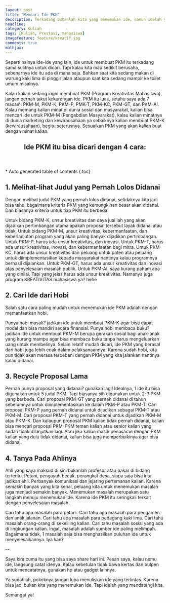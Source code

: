 ```yaml
---
layout: post
title: "Mencari Ide PKM"
description: Terkadang bukanlah kita yang menemukan ide, namun idelah yang mendatangi kita.
headline: 
category: Kuliah
tags: [Kuliah, Prestasi, mahasiswa]
imagefeature: feature/kreatif.jpg 
comments: true
mathjax: 
---
```


Seperti halnya ide-ide yang lain, ide untuk membuat PKM itu terkadang sama sulitnya untuk dicari. Tapi kalau kita mau sedikit berusaha, sebenarnya ide itu ada di mana saja. Bahkan saat kita sedang makan di warung kaki lima di pinggir jalan ataupun saat kita sedang mampir ke toilet umum misalnya.

Kalau kalian sedang ingin membuat PKM (Program Kreativitas Mahasiswa), jangan pernah takut kekurangan ide. PKM itu luas, setahu saya ada 7 macam: PKM-M, PKM-K, PKM-P, PMK-T, PKM-KC, PKM-GT, dan PKM-AI. Kalau memang kalian minat di dunia sosial dan masyarakat, kalian bisa mencari ide untuk PKM-M (Pengabdian Masyarakat), kalau kalian minatnya di dunia marketing dan kewirausahaan ya sebaiknya kalian membuat PKM-K (kewirausahaan), begitu seterusnya. Sesuaikan PKM yang akan kalian buat dengan minat kalian.

<section id="table-of-contents" class="toc">
  <header>
    <h1>Ide PKM itu bisa dicari dengan 4 cara:</h1>
  </header>
<div id="drawer" markdown="1">
*  Auto generated table of contents
{:toc}
</div>
</section><!-- /#table-of-contents -->

## 1. Melihat-lihat Judul yang Pernah Lolos Didanai ##

Dengan melihat judul PKM yang pernah lolos didanai, setidaknya kita jadi bisa tahu, bagaimana kriteria PKM yang kemungkinan besar akan didanai. Dan biasanya kriteria untuk tiap PKM itu berbeda.

Untuk bidang PKM-K, unsur kreativitas dan daya jual lah yang akan dijadikan pertimbangan utama apakah proposal tersebut layak didanai atau tidak. Untuk bidang PKM-M, unsur kreativitas, kebermanfaatan, dan keberlanjutan program yang akan paling banyak dijadikan pertimbangan. Untuk PKM-P, harus ada unsur kreativitas, dan inovasi. Untuk PKM-T, harus ada unsur kreativitas, inovasi, dan kebermanfaatan bagi mitra. Untuk PKM-KC, harus ada unsur kreativitas dan peluang untuk paten atau peluang untuk diimplementasikan kepada masyarakat nantinya kalau programnya berhasil dijalankan. Untuk PKM-GT, harus ada unsur kreativitas dan inovasi atas penyelesaian masalah publik. Untuk PKM-AI, saya kurang paham apa yang dinilai. Tapi yang jelas harus ada unsur kreativitas. Namanya juga program KREATIVITAS mahasiswa ya? hehe

## 2. Cari Ide dari Hobi ##

Salah satu cara paling mudah untuk menemukan ide PKM adalah dengan memanfaatkan hobi.

Punya hobi masak? jadikan ide untuk membuat PKM-K agar bisa dapat modal dan bisa mandiri secara finansial. Punya hobi membaca buku? jadikan ide untuk membuat PKM-M berupa gerakan sosial bagi anak-anak yang kurang mampu agar bisa membaca buku tanpa harus mengeluarkan uang untuk membelinya. Selain relatif mudah dicari, ide PKM yang berasal dari hobi juga lebih enak dalam pelaksanaannya. Karena sudah hobi, kita pun tidak akan merasa terbebani dengan PKM yang kita jalankan nantinya kalau didanai.

## 3. Recycle Proposal Lama ##

Pernah punya proposal yang didanai? gunakan lagi! Idealnya, 1 ide itu bisa digunakan untuk 5 judul PKM. Tapi biasanya sih digunakan untuk 2-3 PKM yang berbeda. Cari proposal PKM-GT yang pernah didanai di tahun sebelumnya untuk diimplementasikan ke dalam PKM-P atau PKM-T. Cari proposal PKM-P yang pernah didanai untuk dijadikan sebagai PKM-T atau PKM-M. Cari proposal PKM-T yang pernah didanai untuk dijadikan PKM-M atau PKM-K. Dan kalaupun proposal PKM kalian tidak pernah didanai, kalian bisa mencari proposal PKM-PKM teman kalian atau senior kalian yang sudah tidak dilanjutkan lagi. Atau jika kalian masih penasaran dengan PKM kalian yang dulu tidak didanai, kalian bisa juga memperbaikinya agar bisa didanai.

## 4. Tanya Pada Ahlinya ##

Ahli yang saya maksud di sini bukanlah profesor atau pakar di bidang tertentu. Petani, pengayuh becak, perangkat desa, siapa saja bisa kita jadikan ahli. Perbanyak komunikasi dan jejaring pertemanan kalian. Karena semakin banyak yang kita kenal, peluang kita untuk menemukan masalah juga menjadi semakin banyak. Menemukan masalah merupakan satu langkah menuju menemukan ide. Karena ide PKM itu seringkali terkait dengan penyelesaian masalah.

Cari tahu apa masalah para petani. Cari tahu apa masalah para pengamen dan anak jalanan. Cari tahu apa masalah para pedagang kaki lima. Cari tahu masalah orang-orang di sekeliling kalian. Cari tahu masalah sosial yang ada di lingkungan kalian. Ingat, masalah adalah sumber ide paling melimpah. Bagaimana tidak, 1 masalah saja bisa menghasilkan puluhan ide untuk menyelesaikannya. Iya kan?

--

Saya kira cuma itu yang bisa saya share hari ini. Pesan saya, kalau nemu ide, langsung catat idenya. Kalau kebetulan tidak bawa kertas dan bulpen untuk mencatatnya, gunakan hp atau gadget lainnya.

Ya sudahlah, pokoknya jangan lupa menuliskan ide yang terlintas. Karena bisa jadi bukan kita yang menemukan ide. Tapi idelah yang mendatangi kita.

Semangat ya!
